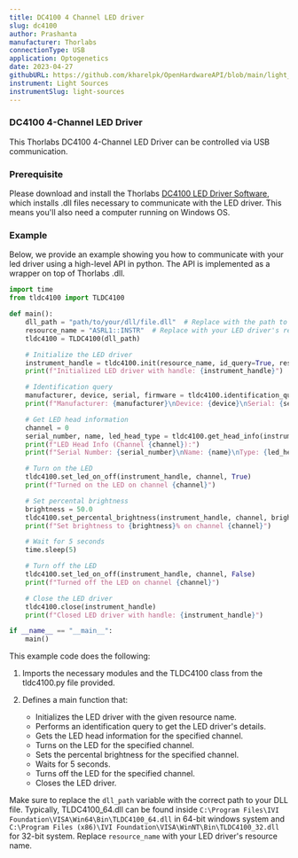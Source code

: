 ```yaml
---
title: DC4100 4 Channel LED driver
slug: dc4100
author: Prashanta
manufacturer: Thorlabs
connectionType: USB
application: Optogenetics
date: 2023-04-27
githubURL: https://github.com/kharelpk/OpenHardwareAPI/blob/main/light_sources/tldc4100.py
instrument: Light Sources
instrumentSlug: light-sources
---
```


### **DC4100 4-Channel LED Driver**
This Thorlabs DC4100 4-Channel LED Driver can be controlled via USB communication. 

### **Prerequisite**
Please download and install the Thorlabs [DC4100 LED Driver Software](https://www.thorlabs.com/software_pages/viewsoftwarepage.cfm?code=DC4100), which installs .dll files necessary to communicate with the LED driver. This means you'll also need a computer running on Windows OS.

### **Example**
Below, we provide an example showing you how to communicate with your led driver using a high-level API in python. The API is implemented as a wrapper on top of Thorlabs .dll.

```python
import time
from tldc4100 import TLDC4100

def main():
    dll_path = "path/to/your/dll/file.dll"  # Replace with the path to your DLL file. TLDC4100_64.dll for 64-bit system and TLDC4100_32.dll for 32-bit system.
    resource_name = "ASRL1::INSTR"  # Replace with your LED driver's resource name
    tldc4100 = TLDC4100(dll_path)

    # Initialize the LED driver
    instrument_handle = tldc4100.init(resource_name, id_query=True, reset_device=True)
    print(f"Initialized LED driver with handle: {instrument_handle}")

    # Identification query
    manufacturer, device, serial, firmware = tldc4100.identification_query(instrument_handle)
    print(f"Manufacturer: {manufacturer}\nDevice: {device}\nSerial: {serial}\nFirmware: {firmware}")

    # Get LED head information
    channel = 0
    serial_number, name, led_head_type = tldc4100.get_head_info(instrument_handle, channel)
    print(f"LED Head Info (Channel {channel}):")
    print(f"Serial Number: {serial_number}\nName: {name}\nType: {led_head_type}")

    # Turn on the LED
    tldc4100.set_led_on_off(instrument_handle, channel, True)
    print(f"Turned on the LED on channel {channel}")

    # Set percental brightness
    brightness = 50.0
    tldc4100.set_percental_brightness(instrument_handle, channel, brightness)
    print(f"Set brightness to {brightness}% on channel {channel}")

    # Wait for 5 seconds
    time.sleep(5)

    # Turn off the LED
    tldc4100.set_led_on_off(instrument_handle, channel, False)
    print(f"Turned off the LED on channel {channel}")

    # Close the LED driver
    tldc4100.close(instrument_handle)
    print(f"Closed LED driver with handle: {instrument_handle}")

if __name__ == "__main__":
    main()
```

This example code does the following:

1. Imports the necessary modules and the TLDC4100 class from the tldc4100.py file provided. 

2. Defines a main function that:
    - Initializes the LED driver with the given resource name.
    - Performs an identification query to get the LED driver's details.
    - Gets the LED head information for the specified channel.
    - Turns on the LED for the specified channel.
    - Sets the percental brightness for the specified channel.
    - Waits for 5 seconds.
    - Turns off the LED for the specified channel.
    - Closes the LED driver.

Make sure to replace the `dll_path` variable with the correct path to your DLL file. Typically, TLDC4100_64.dll can be found inside `C:\Program Files\IVI Foundation\VISA\Win64\Bin\TLDC4100_64.dll` in 64-bit windows system and `C:\Program Files (x86)\IVI Foundation\VISA\WinNT\Bin\TLDC4100_32.dll ` for 32-bit system. Replace `resource_name` with your LED driver's resource name.

